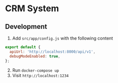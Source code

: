 # CRM System

## Development
1. Add `src/app/config.js` with the following content
```Javascript
export default {
  apiUrl: 'http://localhost:8000/api/v1',
  debugModeEnabled: true,
};
```
2. Run `docker-compose up`
3. Visit `http://localhost:1234`
